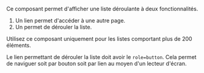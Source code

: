 Ce composant permet d'afficher une liste déroulante à deux fonctionnalités.
1. Un lien permet d'accéder à une autre page.
2. Un permet de dérouler la liste.

Utilisez ce composant uniquement pour les listes comportant plus de 200
éléments.

Le lien permettant de dérouler la liste doit avoir le `role=button`. Cela permet
de naviguer soit par bouton soit par lien au moyen d'un lecteur d'écran.
